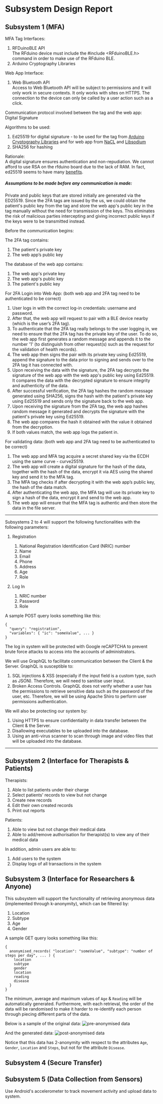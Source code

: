 # Subsystem Design Report

## Subsystem 1 (MFA)

MFA Tag Interfaces:
1. RFDuinoBLE API  
The RFduino device must include the #include <RFduinoBLE.h> command in order to make use of the RFduino BLE. 
1. Arduino Cryptography Libraries

Web App Interface:
1. Web Bluetooth API  
Access to Web Bluetooth API will be subject to permissions and it will only work in secure contexts. It only works with sites on HTTPS.  The connection to the device can only be called by a user action such as a click. 

Communication protocol involved between the tag and the web app:  
Digital Signature

Algorithms to be used:
1. Ed25519 for digital signature - to be used for the tag from [Arduino Cryptography Libraries](https://rweather.github.io/arduinolibs/crypto.html) and for web app from [NaCL](https://github.com/dchest/tweetnacl-js#public-key-authenticated-encryption-box) and [Libsodium](https://github.com/jedisct1/libsodium.js)
1. SHA256 for hashing

Rationale:  
A digital signature ensures authentication and non-repudiation. We cannot afford to use RSA on the rfduino board due to the lack of RAM. In fact, ed25519 seems to have many [benefits](https://risan.io/upgrade-ssh-key-to-ed25519.html). 


##### Assumptions to be made before any communication is made:
Private and public keys that are stored initially are generated via the ED25519. Since the 2FA tags are issued by the us, we could obtain the patient's public key from the tag and store the web app's public key in the tag manually without the need for transmission of the keys. This eliminates the risk of malicious parties intercepting and giving incorrect public keys if the keys were to be transmitted instead. 

Before the communication begins:  

The 2FA tag contains:
1. The patient's private key
1. The web app’s public key

The database of the web app contains: 
1. The web app's private key 
1. The web app's public key 
1. The patient's public key


For 2FA Login into Web App: (both web app and 2FA tag need to be authenticated to be correct)
1. User logs in with the correct log-in credentials: username and password. 
1. After that, the web app will request to pair with a BLE device nearby (which is the user’s 2FA tag).  
1. To authenticate that the 2FA tag really belongs to the user logging in, we need to ensure that the 2FA tag has the private key of the user. To do so, the web app first generates a random message and appends it to the number '1' (to distinguish from other request(s) such as the request for the validation of health records).
1. The web app then signs the pair with its private key using Ed25519, append the signature to the data prior to signing and sends over to the 2FA tag it has connected with.
1. Upon receiving the data with the signature, the 2FA tag decrypts the signature of the web app with the web app's public key using Ed25519. It compares the data with the decrypted signature to ensure integrity and authenticity of the data.
1. After successful verification, the 2FA tag hashes the random message generated using SHA256, signs the hash with the patient's private key using Ed25519 and sends only the signature back to the web app.
1. Upon receiving the signature from the 2FA tag, the web app hashes random message it generated and decrypts the signature with the patient's private key using Ed25519.
1. The web app compares the hash it obtained with the value it obtained from the decryption.
1. If both values match, the web app logs the patient in. 


For validating data: (both web app and 2FA tag need to be authenticated to be correct)
1. The web app and MFA tag acquire a secret shared key via the ECDH using the same curve - curve25519. 
1. The web app will create a digital signature for the hash of the data, together with the hash of the data, encrypt it via AES using the shared key and send it to the MFA tag. 
1. The MFA tag checks if after decrypting it with the web app’s public key, the hash of the data match. 
1. After authenticating the web app, the MFA tag will use its private key to sign a hash of the data, encrypt it and send to the web app.
1. The web app will ensure that the MFA tag is authentic and then store the data in the file server. 
---

Subsystems 2 to 4 will support the following functionalities with the following parameters:

1. Registration
    1. National Registration Identification Card (NRIC) number
    1. Name
    1. Email
    1. Phone
    1. Address
    1. Age
    1. Role

1. Log In
    1. NRIC number
    1. Password
    1. Role

A sample POST query looks something like this:

```
{
  "query": "registration",
  "variables": { "ic": "someValue", ... }
}
```

The log in system will be protected with Google reCAPTCHA to prevent brute force attacks to access into the accounts of administrators.

We will use GraphQL to facilitate communication between the Client & the Server. GraphQL is susceptible to:
1. SQL injections & XSS (especially if the input field is a custom type, such as JSON). Therefore, we will need to sanitise user input.
1. Broken Access Controls. GraphQL does not verify whether a user has the permissions to retrieve sensitive data such as the password of the user, etc. Therefore, we will be using Apache Shiro to perform user permissions authentication.

We will also be protecting our system by:
1. Using HTTPS to ensure confidentiality in data transfer between the Client & the Server.
1. Disallowing executables to be uploaded into the database. 
1. Using an anti-virus scanner to scan through image and video files that will be uploaded into the database.

---

## Subsystem 2 (Interface for Therapists & Patients)
Therapists:
1. Able to list patients under their charge
1. Select patients' records to view but not change
1. Create new records
1. Edit their own created records
1. Print out reports

Patients:
1. Able to view but not change their medical data
1. Able to add/remove authorisation for therapist(s) to view any of their medical data

In addition, admin users are able to:
1. Add users to the system
1. Display logs of all transactions in the system

## Subsystem 3 (Interface for Researchers & Anyone)
This subsystem will support the functionality of retrieving anonymous data (implemented through k-anonymity), which can be filtered by:
1. Location
1. Subtype
1. Age
1. Gender

A sample GET query looks something like this:

```
{
  anonymised_records( "location": "someValue", "subtype": "number of steps per day", ... ) {
    location
    subtype
    gender
    location
    reading
    disease
  }
}
```

The minimum, average and maximum values of `Age` & `Reading` will be automatically generated. Furthermore, with each retrieval, the order of the data will be randomised to make it harder to re-identify each person through piecing different parts of the data.

Below is a sample of the original data:
![pre-anonymised data](https://github.com/IFS4205-2018-Sem1-Team1/design-report/raw/master/images/pre_anonymisation.png)

And the generated data:
![post-anonymised data](https://github.com/IFS4205-2018-Sem1-Team1/design-report/raw/master/images/post_anonymisation.png)

Notice that this data has 2-anonymity with respect to the attributes `Age`, `Gender`, `Location` and `Steps`, but not for the attribute `Disease`.

## Subsystem 4 (Secure Transfer)

## Subsystem 5 (Data Collection from Sensors)
Use Android's accelerometer to track movement activity and upload data to system.
